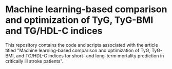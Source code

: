 # Machine learning-based comparison and optimization of TyG, TyG-BMI and TG/HDL-C indices
This repository contains the code and scripts associated with the article titled "Machine learning-based comparison and optimization of TyG, TyG-BMI, and TG/HDL-C indices for short- and long-term mortality prediction in critically ill stroke patients".
